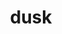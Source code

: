 ---
category: 4-letters
denotation: null
name: dusk
reference_link: https://www.etymonline.com/word/dusk
root_language: null
root_name: null
title: dusk
type: free
word_sums:
- respelling: dusk
  sum: 'Dusk + '
---